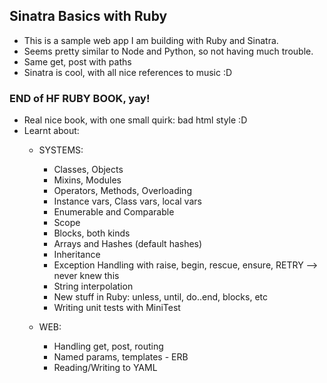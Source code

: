 ## Sinatra Basics with Ruby
* This is a sample web app I am building with Ruby and Sinatra.
* Seems pretty similar to Node and Python, so not having much trouble.
* Same get, post with paths
* Sinatra is cool, with all nice references to music :D

###  END of HF RUBY BOOK, yay!
* Real nice book, with one small quirk: bad html style :D
* Learnt about:
    * SYSTEMS:
        * Classes, Objects
        * Mixins, Modules
        * Operators, Methods, Overloading
        * Instance vars, Class vars, local vars
        * Enumerable and Comparable
        * Scope
        * Blocks, both kinds
        * Arrays and Hashes (default hashes)
        * Inheritance
        * Exception Handling with raise, begin, rescue, ensure, RETRY --> never knew this
        * String interpolation
        * New stuff in Ruby: unless, until, do..end, blocks, etc
        * Writing unit tests with MiniTest

    * WEB:
        * Handling get, post, routing
        * Named params, templates - ERB
        * Reading/Writing to YAML